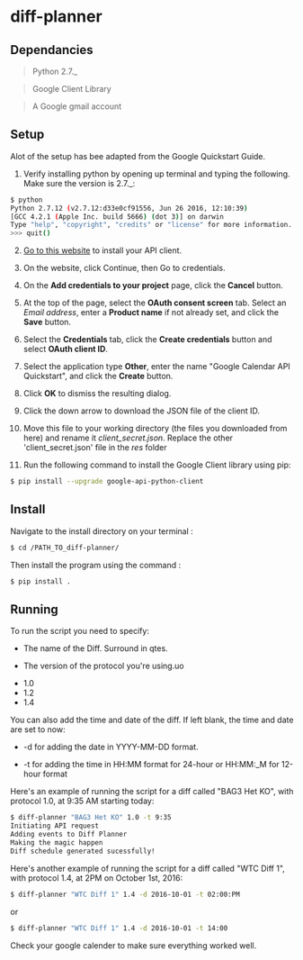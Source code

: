 # diff-planner

## Dependancies ##
  > Python 2.7._
  
  > Google Client Library
  
  > A Google gmail account
  
## Setup ##
Alot of the setup has bee adapted from the Google Quickstart Guide.

1. Verify installing python by opening up terminal and typing the following. Make sure the version is 2.7._:
```bash
$ python
Python 2.7.12 (v2.7.12:d33e0cf91556, Jun 26 2016, 12:10:39)
[GCC 4.2.1 (Apple Inc. build 5666) (dot 3)] on darwin
Type "help", "copyright", "credits" or "license" for more information.
>>> quit()
``` 
2. [Go to this website](https://labs.gladstone.org/conklin/pages/genomic-sequence-data-and-rna-sequence-ips-cells) to install your API client.
  1. On the website, click Continue, then Go to credentials.
  2. On the **Add credentials to your project** page, click the **Cancel** button.
  3. At the top of the page, select the **OAuth consent screen** tab. Select an *Email address*, enter a **Product name** if not already set, and click the **Save** button.
  4. Select the **Credentials** tab, click the **Create credentials** button and select **OAuth client ID**.
  5. Select the application type **Other**, enter the name "Google Calendar API Quickstart", and click the **Create** button.
  6. Click **OK** to dismiss the resulting dialog.
  7. Click the down arrow to download the JSON file of the client ID.
  8. Move this file to your working directory (the files you downloaded from here) and rename it *client_secret.json*. Replace the other 'client_secret.json' file in the *res* folder 
  
3. Run the following command to install the Google Client library using pip:
```bash
$ pip install --upgrade google-api-python-client
``` 

## Install

Navigate to the install directory on your terminal : 
```bash
$ cd /PATH_TO_diff-planner/
``` 
Then install the program using the command :
```bash
$ pip install .
``` 


## Running 

To run the script you need to specify:

 * The name of the Diff. Surround in qtes. 
 
 * The version of the protocol you're using.uo
 
  - 1.0
  - 1.2
  - 1.4
  
  
You can also add the time and date of the diff. If left blank, the time and date are set to now:

  * -d for adding the date in YYYY-MM-DD format.
  
  * -t for adding the time in HH:MM format for 24-hour or HH:MM:_M for 12-hour format
 

Here's an example of running the script for a diff called "BAG3 Het KO", with protocol 1.0, at 9:35 AM starting today:
```bash
$ diff-planner "BAG3 Het KO" 1.0 -t 9:35 
Initiating API request
Adding events to Diff Planner
Making the magic happen
Diff schedule generated sucessfully!
``` 

Here's another example of running the script for a diff called "WTC Diff 1", with protocol 1.4, at 2PM on October 1st, 2016:
```bash
$ diff-planner "WTC Diff 1" 1.4 -d 2016-10-01 -t 02:00:PM 
``` 
or 
```bash
$ diff-planner "WTC Diff 1" 1.4 -d 2016-10-01 -t 14:00 
``` 

Check your google calender to make sure everything worked well.
